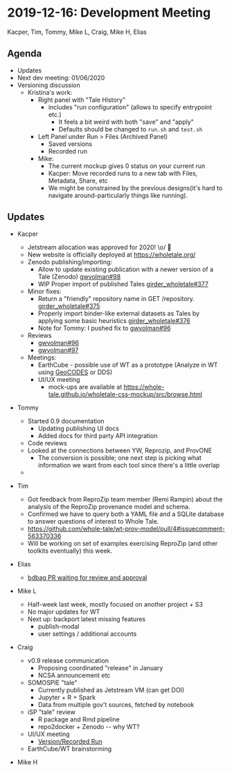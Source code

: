 2019-12-16: Development Meeting
===============================

Kacper, Tim, Tommy, Mike L, Craig, Mike H, Elias

Agenda
------
* Updates
* Next dev meeting: 01/06/2020
* Versioning discussion
    * Kristina's work:
        * Right panel with "Tale History"
            * includes "run configuration" (allows to specify entrypoint etc.)
                * It feels a bit weird with both "save" and "apply"
                * Defaults should be changed to `run.sh` and `test.sh`
        * Left Panel under Run > Files (Archived Panel)
            * Saved versions
            * Recorded run
        * Mike:
            * The current mockup gives 0 status on your current run
            * Kacper: Move recorded runs to a new tab with Files, Metadata, Share, etc
            * We might be constrained by the previous designs(it's hard to navigate around-particularly things like running).

Updates
-------

* Kacper
    * Jetstream allocation was approved for 2020! \o/ :tada:
    * New website is officially deployed at https://wholetale.org/
    * Zenodo publishing/importing:
        * Allow to update existing publication with a newer version of a Tale (Zenodo) [gwvolman#98](https://github.com/whole-tale/gwvolman/pull/98)
        * WIP Proper import of published Tales [girder_wholetale#377](https://github.com/whole-tale/girder_wholetale/pull/377)
    * Minor fixes:
        * Return a "friendly" repository name in GET /repository. [girder_wholetale#375](https://github.com/whole-tale/girder_wholetale/pull/375)
        * Properly import binder-like external datasets as Tales by applying some basic heuristics [girder_wholetale#376](https://github.com/whole-tale/girder_wholetale/pull/376)
        * Note for Tommy: I pushed fix to [gwvolman#96](https://github.com/whole-tale/gwvolman/pull/96)
    * Reviews
        * [gwvolman#96](https://github.com/whole-tale/gwvolman/pull/96)
        * [gwvolman#97](https://github.com/whole-tale/gwvolman/pull/97)
    * Meetings:
        * EarthCube - possible use of WT as a prototype (Analyze in WT using [GeoCODES](https://www.earthcube.org/geocodes) or DDS)
        * UI/UX meeting
            * mock-ups are available at https://whole-tale.github.io/wholetale-css-mockup/src/browse.html

* Tommy
    * Started 0.9 documentation
        * Updating publishing UI docs
        * Added docs for third party API integration
    * Code reviews
    * Looked at the connections between YW, Reprozip, and ProvONE
        * The conversion is possible; one next step is picking what information we want from each tool since there's a little overlap
    * 

* Tim
    * Got feedback from ReproZip team member (Remi Rampin) about the analysis of the ReproZip provenance model and schema. 
    * Confirmed we have to query both a YAML file and a SQLite database to answer questions of interest to Whole Tale.
    * https://github.com/whole-tale/wt-prov-model/pull/4#issuecomment-563370336
    * Will be working on set of examples exercising ReproZip (and other toolkits eventually) this week.

* Elias
    * [bdbag PR waiting for review and approval](https://github.com/whole-tale/bdbag/pull/3)

* Mike L
    * Half-week last week, mostly focused on another project + S3
    * No major updates for WT
    * Next up: backport latest missing features
        * publish-modal
        * user settings / additional accounts

* Craig
  * v0.9 release communication
      * Proposing coordinated "release" in January
      * NCSA announcement etc
  * SOMOSPIE "tale"
      * Currently published as Jetstream VM (can get DOI)
      * Jupyter + R + Spark
      * Data from multiple gov't sources, fetched by notebook
  * iSP "tale" review
      * R package and Rmd pipeline
      * repo2docker + Zenodo -- why WT?
  * UI/UX meeting
      * [Version/Recorded Run](https://docs.google.com/document/d/1eC8_81IJlYGcvuuZLHDh6ePhide3BsQaudqk5hExIUo/edit)
  * EarthCube/WT brainstorming

* Mike H
